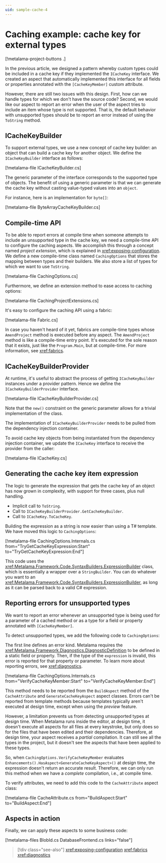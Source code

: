 ```yaml
---
uid: sample-cache-4
---
```


# Caching example: cache key for external types

[!metalama-project-buttons .]

In the previous article, we designed a pattern whereby custom types could be included in a cache key if they implemented the `ICacheKey` interface. We created an aspect that automatically implemented this interface for all fields or properties annotated with the `[CacheKeyMember]` custom attribute.

However, there are still two issues with this design. First, how can we handle types for which we don't have the source code? Second, we would like our aspect to report an error when the user of the aspect tries to include an item whose type is not supported. That is, the default behavior with unsupported types should be to report an error instead of using the `ToString` method.

## ICacheKeyBuilder

To support external types, we use a new concept of cache key builder: an object that can build a cache key for another object. We define the `ICacheKeyBuilder` interface as follows:

[!metalama-file ICacheKeyBuilder.cs]

The generic parameter of the interface corresponds to the supported type of objects. The benefit of using a generic parameter is that we can generate the cache key without casting value-typed values into an `object`.

For instance, here is an implementation for `byte[]`:

[!metalama-file ByteArrayCacheKeyBuilder.cs]

## Compile-time API

To be able to report errors at compile time when someone attempts to include an unsupported type in the cache key, we need a compile-time API to configure the caching aspects. We accomplish this through a concept named _project extension_, which is explained in <xref:exposing-configuration>. We define a new compile-time class named `CachingOptions` that stores the mapping between types and their builders. We also store a list of types for which we want to use `ToString`.

[!metalama-file CachingOptions.cs]

Furthermore, we define an extension method to ease access to caching options:

[!metalama-file CachingProjectExtensions.cs]

It's easy to configure the caching API using a fabric:

[!metalama-file Fabric.cs]

In case you haven't heard of it yet, fabrics are compile-time types whose `AmendProject` method is executed before any aspect. The `AmendProject` method is like a compile-time entry point. It's executed for the sole reason that it exists, just like the `Program.Main`, but at compile-time. For more information, see <xref:fabrics>.

## ICacheKeyBuilderProvider

At runtime, it's useful to abstract the process of getting `ICacheKeyBuilder` instances under a provider pattern. Hence we define the `ICacheKeyBuilderProvider` interface.

[!metalama-file ICacheKeyBuilderProvider.cs]

Note that the `new()` constraint on the generic parameter allows for a trivial implementation of the class.

The implementation of `ICacheKeyBuilderProvider` needs to be pulled from the dependency injection container.

To avoid cache key objects from being instantiated from the dependency injection container, we update the `ICacheKey` interface to receive the provider from the caller:

[!metalama-file ICacheKey.cs]

## Generating the cache key item expression

The logic to generate the expression that gets the cache key of an object has now grown in complexity, with support for three cases, plus null handling.

* Implicit call to `ToString`.
* Call to `ICacheKeyBuilderProvider.GetCacheKeyBuilder`.
* Call to `ICacheKey.ToCacheKey`.

Building the expression as a string is now easier than using a T# template. We have moved this logic to `CachingOptions`:

[!metalama-file CachingOptions.Internals.cs from="TryGetCacheKeyExpression:Start" to="TryGetCacheKeyExpression:End"]

This code uses the <xref:Metalama.Framework.Code.SyntaxBuilders.ExpressionBuilder> class, which is essentially a wrapper over a `StringBuilder`. You can do whatever you want to an <xref:Metalama.Framework.Code.SyntaxBuilders.ExpressionBuilder>, as long as it can be parsed back to a valid C# expression.

## Reporting errors for unsupported types

We want to report an error whenever an unsupported type is being used for a parameter of a cached method or as a type for a field or property annotated with `[CacheKeyMember]`.

To detect unsupported types, we add the following code to `CachingOptions`:

The first line defines an error kind. Metalama requires the <xref:Metalama.Framework.Diagnostics.DiagnosticDefinition> to be defined in a static field or property. Then, if the type of the `expression` is invalid, this error is reported for that property or parameter. To learn more about reporting errors, see <xref:diagnostics>.

[!metalama-file CachingOptions.Internals.cs from="VerifyCacheKeyMember:Start" to="VerifyCacheKeyMember:End"]

This method needs to be reported from the `BuildAspect` method of the `CacheAttribute` and `GenerateCacheKeyAspect` aspect classes. Errors can't be reported from template methods because templates typically aren't executed at design time, except when using the _preview_ feature.

However, a limitation prevents us from detecting unsupported types at design time. When Metalama runs inside the editor, at design time, it doesn't execute all aspects for all files at every keystroke, but only does so for the files that have been edited and their dependencies. Therefore, at design time, your aspect receives a _partial_ compilation. It can still see all the types in the project, but it doesn't see the aspects that have been applied to these types.

So, when `CachingOptions.VerifyCacheKeyMember` evaluates `Enhancements().HasAspect<GenerateCacheKeyAspect>()` at design time, the expression doesn't return an accurate result. Therefore, we can only run this method when we have a _complete_ compilation, i.e., at compile time.

To verify attributes, we need to add this code to the `CacheAttribute` aspect class:

[!metalama-file CacheAttribute.cs from="BuildAspect:Start" to="BuildAspect:End"]


## Aspects in action

Finally, we can apply these aspects to some business code:

[!metalama-files BlobId.cs DatabaseFrontend.cs links="false"]

> [!div class="see-also"]
> <xref:exposing-configuration>
> <xref:fabrics>
> <xref:diagnostics>
